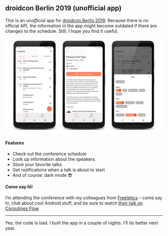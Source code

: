 ## droidcon Berlin 2019 (unofficial app)

This is an _unofficial_ app for [droidcon Berlin 2019](https://de.droidcon.com). Because there is no official API, the information in the app might become outdated if there are changes to the schedule. Still, I hope you find it useful.

![](images/header_image.png)

#### Features
- Check out the conference schedule
- Look up information about the speakers
- Store your favorite talks
- Get notifications when a talk is about to start
- And of course: dark mode 😎

#### Come say hi!
I’m attending the conference with my colleagues from [Freeletics](https://freeletics.com) – come say hi, chat about cool Android stuff, and be sure to watch [their talk on Coroutines Flow](https://www.de.droidcon.com/speaker/Hannes-Dorfmann-%26-Gabriel-Ittner).

---

Yes, the code is bad. I built the app in a couple of nights. I’ll do better next year.
